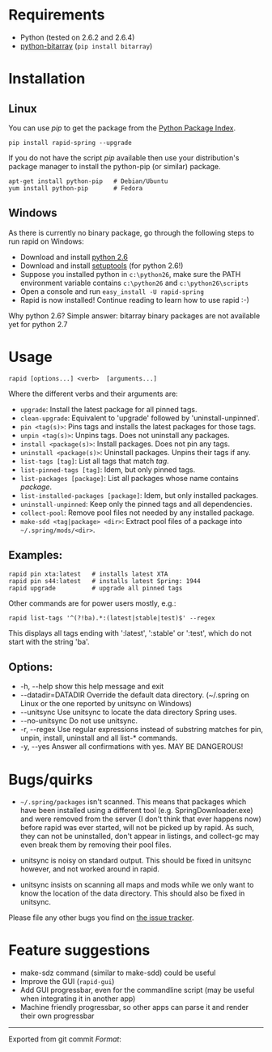 # Requirements

 * Python (tested on 2.6.2 and 2.6.4)
 * [python-bitarray](http://pypi.python.org/pypi/bitarray/) (`pip install bitarray`)

# Installation

## Linux

You can use *pip* to get the package from the [Python Package Index](http://pypi.python.org/pypi/rapid-spring/).

    pip install rapid-spring --upgrade

If you do not have the script *pip* available then use your distribution's package manager to install the python-pip (or similar) package.

    apt-get install python-pip   # Debian/Ubuntu
    yum install python-pip       # Fedora

## Windows

As there is currently no binary package, go through the following steps to run rapid on Windows:

 * Download and install [python 2.6](http://www.python.org/download/releases/2.6/)
 * Download and install [setuptools](http://pypi.python.org/pypi/setuptools#files) (for python 2.6!)
 * Suppose you installed python in `c:\python26`, make sure the PATH environment variable contains `c:\python26` and `c:\python26\scripts`
 * Open a console and run `easy_install -U rapid-spring`
 * Rapid is now installed! Continue reading to learn how to use rapid :-)

Why python 2.6? Simple answer: bitarray binary packages are not available yet for python 2.7

# Usage

    rapid [options...] <verb>  [arguments...]

Where the different verbs and their arguments are:

 * `upgrade`: Install the latest package for all pinned tags.
 * `clean-upgrade`: Equivalent to 'upgrade' followed by 'uninstall-unpinned'.
 * `pin <tag(s)>`: Pins tags and installs the latest packages for those tags.
 * `unpin <tag(s)>`: Unpins tags. Does not uninstall any packages.
 * `install <package(s)>`: Install packages. Does not pin any tags.
 * `uninstall <package(s)>`: Uninstall packages. Unpins their tags if any.
 * `list-tags [tag]`: List all tags that match *tag*.
 * `list-pinned-tags [tag]`: Idem, but only pinned tags.
 * `list-packages [package]`: List all packages whose name contains *package*.
 * `list-installed-packages [package]`: Idem, but only installed packages.
 * `uninstall-unpinned`: Keep only the pinned tags and all dependencies.
 * `collect-pool`: Remove pool files not needed by any installed package.
 * `make-sdd <tag|package> <dir>`: Extract pool files of a package into
        `~/.spring/mods/<dir>`.

## Examples:

    rapid pin xta:latest   # installs latest XTA
    rapid pin s44:latest   # installs latest Spring: 1944
    rapid upgrade          # upgrade all pinned tags

Other commands are for power users mostly, e.g.:

    rapid list-tags '^(?!ba).*:(latest|stable|test)$' --regex

This displays all tags ending with ':latest', ':stable' or ':test', which do not start with the string 'ba'.

## Options:

 * -h, --help         show this help message and exit
 * --datadir=DATADIR  Override the default data directory. (~/.spring on Linux or the one reported by unitsync on Windows)
 * --unitsync         Use unitsync to locate the data directory Spring uses.
 * --no-unitsync      Do not use unitsync.
 * -r, --regex        Use regular expressions instead of substring matches for pin, unpin, install, uninstall and all list-* commands.
 * -y, --yes          Answer all confirmations with yes. MAY BE DANGEROUS!

# Bugs/quirks

 * `~/.spring/packages` isn't scanned. This means that packages which have been installed using a different tool (e.g. SpringDownloader.exe) and were removed from the server (I don't think that ever happens now) before rapid was ever started, will not be picked up by rapid. As such, they can not be uninstalled, don't appear in listings, and collect-gc may even break them by removing their pool files.

 * unitsync is noisy on standard output. This should be fixed in unitsync however, and not worked around in rapid.

 * unitsync insists on scanning all maps and mods while we only want to know the location of the data directory. This should also be fixed in unitsync.

Please file any other bugs you find on [the issue tracker](http://github.com/tvo/rapid/issues).

# Feature suggestions

 * make-sdz command (similar to make-sdd) could be useful
 * Improve the GUI (`rapid-gui`)
 * Add GUI progressbar, even for the commandline script (may be useful when integrating it in another app)
 * Machine friendly progressbar, so other apps can parse it and render their own progressbar

---

Exported from git commit $Format:%h%d$
